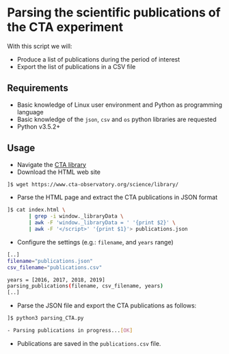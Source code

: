 # Parsing the scientific publications of the CTA experiment

With this script we will:

* Produce a list of publications during the period of interest
* Export the list of publications in a CSV file

## Requirements

* Basic knowledge of Linux user environment and Python as programming language
* Basic knowledge of the `json`, `csv` and `os` python libraries are requested
* Python v3.5.2+

## Usage

* Navigate the [CTA library](https://www.cta-observatory.org/science/library/)
* Download the HTML web site

```sh
]$ wget https://www.cta-observatory.org/science/library/
```

* Parse the HTML page and extract the CTA publications in JSON format

```sh
]$ cat index.html \
       | grep -i window._libraryData \
       | awk -F 'window._libraryData = ' '{print $2}' \
       | awk -F '</script>' '{print $1}'> publications.json
```

* Configure the settings (e.g.: `filename`, and `years` range)

```sh
[..]
filename="publications.json"
csv_filename="publications.csv"

years = [2016, 2017, 2018, 2019]
parsing_publications(filename, csv_filename, years)
[..]
```

* Parse the JSON file and export the CTA publications as follows:
```sh
]$ python3 parsing_CTA.py

- Parsing publications in progress...[OK]
```

* Publications are saved in the `publications.csv` file.
